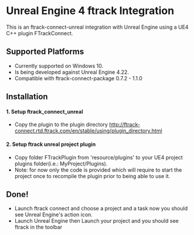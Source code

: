 Unreal Engine 4 ftrack Integration
===========================
This is an ftrack-connect-unreal integration with Unreal Engine using a UE4 C++ plugin FTrackConnect.

Supported Platforms
-------------------
* Currently supported on Windows 10.
* Is being developed against  Unreal Engine 4.22.
* Compatible with ftrack-connect-package 0.7.2 - 1.1.0


Installation
------------
#### 1. Setup ftrack_connect_unreal 

* Copy the plugin to the plugin directory http://ftrack-connect.rtd.ftrack.com/en/stable/using/plugin_directory.html

#### 2. Setup ftrack unreal project plugin

* Copy folder FTrackPlugin from 'resource/plugins' to your UE4 project plugins folder(i.e.: MyProject/Plugins).
* Note: for now only the code is provided which will require to start the project once to recompile the plugin prior to being able to use it.


Done!
------------
* Launch ftrack connect and choose a project and a task now you should see Unreal Engine's action icon. 
* Launch Unreal Engine then Launch your project and you should see ftrack in the toolbar